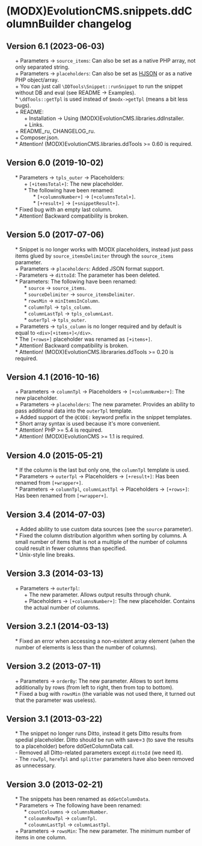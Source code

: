 # (MODX)EvolutionCMS.snippets.ddColumnBuilder changelog


## Version 6.1 (2023-06-03)
* \+ Parameters → `source_items`: Can also be set as a native PHP array, not only separated string.
* \+ Parameters → `placeholders`: Can also be set as [HJSON](https://hjson.github.io/) or as a native PHP object/array.
* \+ You can just call `\DDTools\Snippet::runSnippet` to run the snippet without DB and eval (see README → Examples).
* \* `\ddTools::getTpl` is used instead of `$modx->getTpl` (means a bit less bugs).
* \+ README:
	* \+ Installation → Using (MODX)EvolutionCMS.libraries.ddInstaller.
	* \+ Links.
* \+ README_ru, CHANGELOG_ru.
* \+ Composer.json.
* \* Attention! (MODX)EvolutionCMS.libraries.ddTools >= 0.60 is required.


## Version 6.0 (2019-10-02)
* \* Parameters → `tpls_outer` → Placeholders:
	* \+ `[+itemsTotal+]`: The new placeholder.
	* \* The following have been renamed:
		* \* `[+columnsNumber+]` → `[+columnsTotal+]`.
		* \* `[+result+]` → `[+snippetResult+]`.
* \* Fixed bug with an empty last column.
* \* Attention! Backward compatibility is broken.


## Version 5.0 (2017-07-06)
* \* Snippet is no longer works with MODX placeholders, instead just pass items glued by `source_itemsDelimiter` through the `source_items` parameter.
* \+ Parameters → `placeholders`: Added JSON format support.
* \- Parameters → `dittoId`: The parameter has been deleted.
* \* Parameters: The following have been renamed:
	* \* `source` → `source_items`.
	* \* `sourceDelimiter` → `source_itemsDelimiter`.
	* \* `rowsMin` → `minItemsInColumn`.
	* \* `columnTpl` → `tpls_column`.
	* \* `columnLastTpl` → `tpls_columnLast`.
	* \* `outerTpl` → `tpls_outer`.
* \+ Parameters → `tpls_column` is no longer required and by default is equal to `<div>[+items+]</div>`.
* \* The `[+rows+]` placeholder was renamed as `[+items+]`.
* \* Attention! Backward compatibility is broken.
* \* Attention! (MODX)EvolutionCMS.librararies.ddTools >= 0.20 is required.


## Version 4.1 (2016-10-16)
* \+ Parameters → `columnTpl` → Placeholders → `[+columnNumber+]`: The new placeholder.
* \+ Parameters → `placeholders`: The new parameter. Provides an ability to pass additional data into the `outerTpl` template.
* \+ Added support of the `@CODE:` keyword prefix in the snippet templates.
* \* Short array syntax is used because it's more convenient.
* \* Attention! PHP >= 5.4 is required.
* \* Attention! (MODX)EvolutionCMS >= 1.1 is required.


## Version 4.0 (2015-05-21)
* \* If the column is the last but only one, the `columnTpl` template is used.
* \* Parameters → `outerTpl` → Placeholders → `[+result+]`: Has been renamed from `[+wrapper+]`.
* \* Parameters → `columnTpl`, `columnLastTpl` → Placeholders → `[+rows+]`: Has been renamed from `[+wrapper+]`.


## Version 3.4 (2014-07-03)
* \+ Added ability to use custom data sources (see the `source` parameter).
* \* Fixed the column distribution algorithm when sorting by columns. A small number of items that is not a multiple of the number of columns could result in fewer columns than specified.
* \* Unix-style line breaks.


## Version 3.3 (2014-03-13)
* \+ Parameters → `outerTpl`:
	* \+ The new parameter. Allows output results through chunk.
	* \+ Placeholders → `[+columnsNumber+]`: The new placeholder. Contains the actual number of columns.


## Version 3.2.1 (2014-03-13)
* \* Fixed an error when accessing a non-existent array element (when the number of elements is less than the number of columns).


## Version 3.2 (2013-07-11)
* \+ Parameters → `orderBy`: The new parameter. Allows to sort items additionally by rows (from left to right, then from top to bottom).
* \* Fixed a bug with `rowsMin` (the variable was not used there, it turned out that the parameter was useless).


## Version 3.1 (2013-03-22)
* \* The snippet no longer runs Ditto, instead it gets Ditto results from spedial placeholder. Ditto should be run with save=`3` (to save the results to a placeholder) before ddGetColumnData call.
* \- Removed all Ditto-related parameters except `dittoId` (we need it).
* \- The `rowTpl`, `hereTpl` and `splitter` parameters have also been removed as unnecessary.


## Version 3.0 (2013-02-21)
* \* The snippets has been renamed as `ddGetColumnData`.
* \* Parameters → The following have been renamed:
	* \* `countColoumns` → `columnsNumber`.
	* \* `coloumnRowTpl` → `columnTpl`.
	* \* `coloumnLastTpl` → `columnLastTpl`.
* \+ Parameters → `rowsMin`: The new parameter. The minimum number of items in one column.


<link rel="stylesheet" type="text/css" href="https://raw.githack.com/DivanDesign/CSS.ddMarkdown/master/style.min.css" />
<style>ul{list-style:none;}</style>